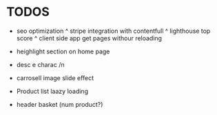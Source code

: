 TODOS
=====

* seo optimization
^ stripe integration with contentfull
^ lighthouse top score
^ client side app get pages withour reloading

* heighlight section on home page
* desc e charac /n
* carrosell image slide effect
* Product list laazy loading
* header basket (num product?)
